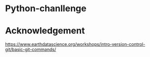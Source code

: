 # Python-chanllenge



# Acknowledgement
https://www.earthdatascience.org/workshops/intro-version-control-git/basic-git-commands/
